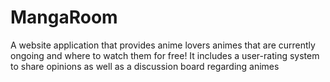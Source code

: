 # MangaRoom
A website application that provides anime lovers animes that are currently ongoing and where to watch them for free! It includes a user-rating system to share opinions as well as a discussion board regarding animes 
